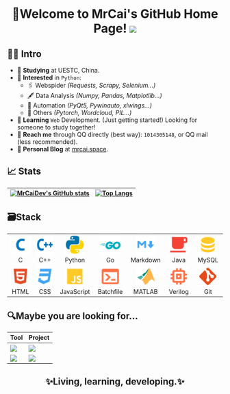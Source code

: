 <h1 align="center">
  🎉Welcome to MrCai's GitHub Home Page!
  <img src="https://media.giphy.com/media/hvRJCLFzcasrR4ia7z/giphy.gif" width="36">
</h1>

## 👨‍💻 Intro

- 🏫 **Studying** at UESTC, China.
- 💓 **Interested** in `Python`:
  - 🖇️ Webspider _(Requests, Scrapy, Selenium...)_
  - 🖋️ Data Analysis _(Numpy, Pandas, Matplotlib...)_
  - 🤖 Automation _(PyQt5, Pywinauto, xlwings...)_
  - 🔆 Others _(Pytorch, Wordcloud, PIL...)_
- 📖 **Learning** `Web` Development. (Just getting started!) Looking for someone to study together!
- 💬 **Reach me** through QQ directly (best way): `1014305148`, or QQ mail (less recommended).
- 📜 **Personal Blog** at [mrcai.space](https://mrcai.space).

## 📈 Stats

|[![MrCaiDev's GitHub stats](https://github-readme-stats.vercel.app/api?username=MrCaiDev&theme=github_dark&show_icons=true&count_private=true&hide=contribs)](https://github.com/anuraghazra/github-readme-stats)|[![Top Langs](https://github-readme-stats.vercel.app/api/top-langs/?username=MrCaiDev&layout=compact&hide=html&theme=github_dark)](https://github.com/anuraghazra/github-readme-stats)|
|---|---|

## 🗃️Stack

<table>
  <tr>
    <td align="center" width="96">
        <img src="./images/c.svg" width="48" height="48" alt="C" />
      <br>C
    </td>
    <td align="center" width="96">
        <img src="./images/cpp.svg" width="48" height="48" alt="Cpp" />
      <br>C++
    </td>
    <td align="center" width="96">
        <img src="./images/Python.svg" width="48" height="48" alt="Python" />
      <br>Python
    </td>
    <td align="center" width="96">
        <img src="./images/go.svg" width="48" height="48" alt="Golang" />
      <br>Go
    </td>
    <td align="center" width="96">
        <img src="./images/markdown.svg" width="48" height="48" alt="Markdown" />
      <br>Markdown
    </td>
    <td align="center" width="96">
        <img src="./images/java.svg" width="48" height="48" alt="Java" />
      <br>Java
    </td>
    <td align="center" width="96">
        <img src="./images/database.svg" width="48" height="48" alt="MySQL" />
      <br>MySQL
    </td>
  </tr>
  <tr>
    <td align="center" width="96"> 
        <img src="./images/html.svg" width="48" height="48" alt="HTML" />
      <br>HTML
    </td>
    <td align="center" width="96">
        <img src="./images/css.svg" width="48" height="48" alt="CSS" />
      <br>CSS
    </td>
    <td align="center"  width="96">
        <img src="./images/javascript.svg" width="48" height="48" alt="JavaScript" />
      <br>JavaScript
    </td>
    <td align="center"  width="96">
        <img src="./images/console.svg" width="48" height="48" alt="Batchfile" />
      <br>Batchfile
    </td>
    <td align="center"  width="96">
        <img src="./images/matlab.svg" width="48" height="48" alt="MATLAB" />
      <br>MATLAB
    </td>
    <td align="center" width="96">
        <img src="./images/verilog.svg" width="48" height="48" alt="Verilog" />
      <br>Verilog
    </td>
    <td align="center"  width="96">
        <img src="./images/git.svg" width="48" height="48" alt="Git" />
      <br>Git
    </td>
  </tr>
</table>

## 🔍Maybe you are looking for...

|Tool|Project|
|---|---|
|<a href="https://github.com/MrCaiDev/uestc_temperature"><img align="center" src="https://github-readme-stats.vercel.app/api/pin/?username=MrCaiDev&repo=uestc_temperature&theme=github_dark" /></a>|<a href="https://github.com/MrCaiDev/UESTC-CNTProject"><img align="center" src="https://github-readme-stats.vercel.app/api/pin/?username=MrCaiDev&repo=UESTC-CNTProject&theme=github_dark" /></a>|
|<a href="https://github.com/MrCaiDev/pixiv"><img align="center" src="https://github-readme-stats.vercel.app/api/pin/?username=MrCaiDev&repo=pixiv&theme=github_dark" /></a>|<a href="https://github.com/MrCaiDev/GoCalculator"><img align="center" src="https://github-readme-stats.vercel.app/api/pin/?username=MrCaiDev&repo=GoCalculator&theme=github_dark" /></a>|

<h2 align="center">✨Living, learning, developing.✨</h2>
